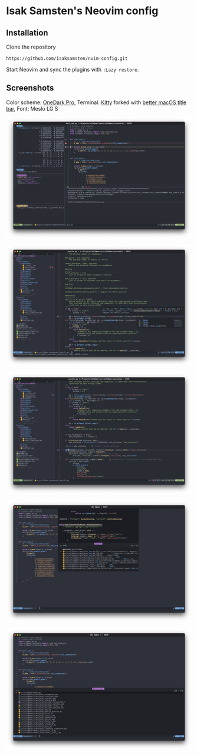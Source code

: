 # Isak Samsten's Neovim config

## Installation

Clone the repository

    https://github.com/isaksamsten/nvim-config.git

Start Neovim and sync the plugins with `:Lazy restore`.

## Screenshots

Color scheme: [OneDark Pro](https://github.com/olimorris/onedarkpro.nvim),
Terminal: [Kitty](https://github.com/kovidgoyal/kitty) forked with [better
macOS title bar](https://github.com/isaksamsten/kitty), Font: Meslo LG S

![Debug](./assets/debug.png)

![Completion](./assets/complete.png)

![Diagnostics](./assets/error.png)

![Live search](./assets/search.png)

![Open files](./assets/findfile.png)
